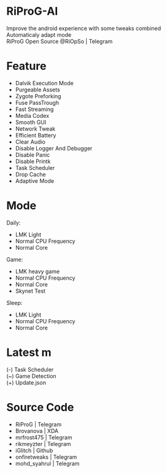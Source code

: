 # RiProG-AI
Improve the android experience with some tweaks combined <br />
Automaticaly adapt  mode <br />
RiProG Open Source @RiOpSo | Telegram  <br />

# Feature
- Dalvik Execution Mode <br />
- Purgeable Assets <br />
- Zygote Preforking <br />
- Fuse PassTrough <br />
- Fast Streaming <br />
- Media Codex <br />
- Smooth GUI <br />
- Network Tweak <br />
- Efficient Battery <br />
- Clear Audio <br />
- Disable Logger And Debugger <br />
- Disable Panic <br />
- Disable Printk <br />
- Task Scheduler <br />
- Drop Cache <br />
- Adaptive Mode <br />

# Mode
Daily: <br />
- LMK Light <br />
- Normal CPU Frequency <br />
- Normal Core <br />

Game: <br />
- LMK heavy game <br />
- Normal CPU Frequency <br />
- Normal Core <br />
- Skynet Test <br />

Sleep: <br />
- LMK Light <br />
- Normal CPU Frequency <br />
- Normal Core <br />

# Latest m
(-) Task Scheduler <br />
(~) Game Detection <br />
(+) Update.json <br />


# Source Code
- RiProG | Telegram <br />
- Brovanova | XDA <br />
- mrfrost475  | Telegram <br />
- rikmeyzter | Telegram <br />
- iGlitch | Github <br />
- onfiretweaks | Telegram <br />
- mohd_syahrul | Telegram <br />
